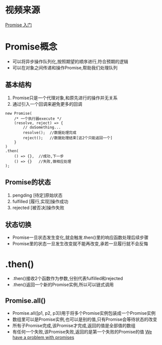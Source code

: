 # 视频来源
[Promise 入门](https://www.imooc.com/learn/949)
# Promise概念
* 可以将异步操作队列化,按照期望的顺序进行,符合预期的逻辑
* 可以在对象之间传递和操作Promise,帮助我们处理队列
## 基本结构
1. Promise只是一个代理对象,和原先进行的操作并无关系
2. 通过引入一个回调来避免更多的回调
```
new Promise(
	/* 一个执行器execute */
	(resolve, reject) => {
		// doSomething...
		resolve();  //数据处理完成
		reject();   //数据处理结束[这2个只能返回一个]
	}
)
.then(
	() => {},  //成功,下一步
	() => {}   //失败,做相应处理
);
```
## Promise的状态
1. pengding [待定]原始状态
2. fulfilled [履行,实现]操作成功
3. rejected [被否决]操作失败
## 状态切换
* Promise一旦状态发生变化,就会触发.then()里的响应函数处理后续步骤
* Promise里的状态一旦发生改变就不能再改变,承若一旦履行就不会反悔
# .then()
* .then()接收2个函数作为参数,分别代表fulfilled和rejected
* .then()返回一个新的Promise实例,所以可以链式调用
## Promise.all()
* Promise.all([p1, p2, p3])用于将多个Promise实例包装成一个Promise实例
* 数组里可以是Promise实例,也可以是别的值,只有Promise会等待状态的改变
* 所有子Promise完成,该Promise才完成,返回的值是全部值的数组
* 有任何一个失败,该Promise失败,返回的是第一个失败的Promise的值
[We have a problem with promises](https://div.io/topic/1095)
